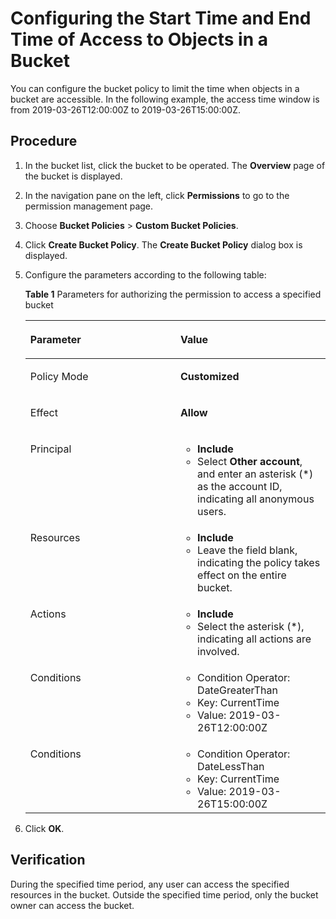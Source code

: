 # Configuring the Start Time and End Time of Access to Objects in a Bucket<a name="obs_03_0131"></a>

You can configure the bucket policy to limit the time when objects in a bucket are accessible. In the following example, the access time window is from 2019-03-26T12:00:00Z to 2019-03-26T15:00:00Z.

## Procedure<a name="section17557163019204"></a>

1.  In the bucket list, click the bucket to be operated. The  **Overview**  page of the bucket is displayed.
2.  In the navigation pane on the left, click  **Permissions**  to go to the permission management page.
3.  Choose  **Bucket Policies**  \>  **Custom Bucket Policies**.
4.  Click  **Create Bucket Policy**. The  **Create Bucket Policy**  dialog box is displayed.
5.  Configure the parameters according to the following table:

    **Table  1**  Parameters for authorizing the permission to access a specified bucket

    <a name="table7531653104420"></a>
    <table><thead align="left"><tr id="row2532105311447"><th class="cellrowborder" valign="top" width="50%" id="mcps1.2.3.1.1"><p id="p16532195364414"><a name="p16532195364414"></a><a name="p16532195364414"></a>Parameter</p>
    </th>
    <th class="cellrowborder" valign="top" width="50%" id="mcps1.2.3.1.2"><p id="p15532145310443"><a name="p15532145310443"></a><a name="p15532145310443"></a>Value</p>
    </th>
    </tr>
    </thead>
    <tbody><tr id="row953216536449"><td class="cellrowborder" valign="top" width="50%" headers="mcps1.2.3.1.1 "><p id="p1653265344417"><a name="p1653265344417"></a><a name="p1653265344417"></a>Policy Mode</p>
    </td>
    <td class="cellrowborder" valign="top" width="50%" headers="mcps1.2.3.1.2 "><p id="p55421614212"><a name="p55421614212"></a><a name="p55421614212"></a><strong id="b172342029135518"><a name="b172342029135518"></a><a name="b172342029135518"></a>Customized</strong></p>
    </td>
    </tr>
    <tr id="row16532753114417"><td class="cellrowborder" valign="top" width="50%" headers="mcps1.2.3.1.1 "><p id="p353219537448"><a name="p353219537448"></a><a name="p353219537448"></a>Effect</p>
    </td>
    <td class="cellrowborder" valign="top" width="50%" headers="mcps1.2.3.1.2 "><p id="p26391018182813"><a name="p26391018182813"></a><a name="p26391018182813"></a><strong id="b143218342553"><a name="b143218342553"></a><a name="b143218342553"></a>Allow</strong></p>
    </td>
    </tr>
    <tr id="row115321753164415"><td class="cellrowborder" valign="top" width="50%" headers="mcps1.2.3.1.1 "><p id="p1553215538449"><a name="p1553215538449"></a><a name="p1553215538449"></a>Principal</p>
    </td>
    <td class="cellrowborder" valign="top" width="50%" headers="mcps1.2.3.1.2 "><a name="ul1133312113418"></a><a name="ul1133312113418"></a><ul id="ul1133312113418"><li><strong id="b1994283616555"><a name="b1994283616555"></a><a name="b1994283616555"></a>Include</strong></li><li>Select <strong id="b1161253710553"><a name="b1161253710553"></a><a name="b1161253710553"></a>Other account</strong>, and enter an asterisk (*) as the account ID, indicating all anonymous users.</li></ul>
    </td>
    </tr>
    <tr id="row653285374414"><td class="cellrowborder" valign="top" width="50%" headers="mcps1.2.3.1.1 "><p id="p753212538444"><a name="p753212538444"></a><a name="p753212538444"></a>Resources</p>
    </td>
    <td class="cellrowborder" valign="top" width="50%" headers="mcps1.2.3.1.2 "><a name="ul12411915123314"></a><a name="ul12411915123314"></a><ul id="ul12411915123314"><li><strong id="b12264540175515"><a name="b12264540175515"></a><a name="b12264540175515"></a>Include</strong></li><li>Leave the field blank, indicating the policy takes effect on the entire bucket.</li></ul>
    </td>
    </tr>
    <tr id="row18790945165418"><td class="cellrowborder" valign="top" width="50%" headers="mcps1.2.3.1.1 "><p id="p12791194519544"><a name="p12791194519544"></a><a name="p12791194519544"></a>Actions</p>
    </td>
    <td class="cellrowborder" valign="top" width="50%" headers="mcps1.2.3.1.2 "><a name="ul1691025316358"></a><a name="ul1691025316358"></a><ul id="ul1691025316358"><li><strong id="b1431713433559"><a name="b1431713433559"></a><a name="b1431713433559"></a>Include</strong></li><li>Select the asterisk (*), indicating all actions are involved.</li></ul>
    </td>
    </tr>
    <tr id="row3328954204119"><td class="cellrowborder" valign="top" width="50%" headers="mcps1.2.3.1.1 "><p id="p2329115416419"><a name="p2329115416419"></a><a name="p2329115416419"></a>Conditions</p>
    </td>
    <td class="cellrowborder" valign="top" width="50%" headers="mcps1.2.3.1.2 "><a name="ul4774185114612"></a><a name="ul4774185114612"></a><ul id="ul4774185114612"><li>Condition Operator: DateGreaterThan</li><li>Key: CurrentTime</li><li>Value: 2019-03-26T12:00:00Z</li></ul>
    </td>
    </tr>
    <tr id="row7578193710492"><td class="cellrowborder" valign="top" width="50%" headers="mcps1.2.3.1.1 "><p id="p4237154224913"><a name="p4237154224913"></a><a name="p4237154224913"></a>Conditions</p>
    </td>
    <td class="cellrowborder" valign="top" width="50%" headers="mcps1.2.3.1.2 "><a name="ul162371942124912"></a><a name="ul162371942124912"></a><ul id="ul162371942124912"><li>Condition Operator: DateLessThan</li><li>Key: CurrentTime</li><li>Value: 2019-03-26T15:00:00Z</li></ul>
    </td>
    </tr>
    </tbody>
    </table>

6.  Click  **OK**.

## Verification<a name="section159232335471"></a>

During the specified time period, any user can access the specified resources in the bucket. Outside the specified time period, only the bucket owner can access the bucket.

